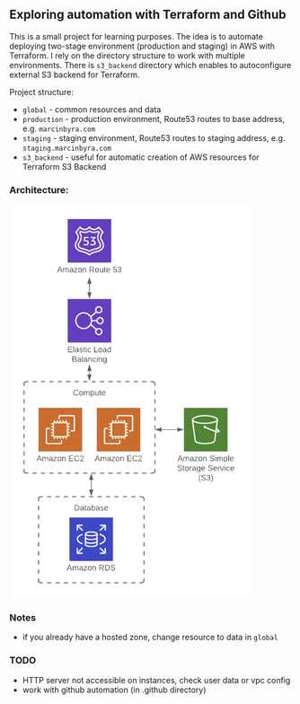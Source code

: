 ## Exploring automation with Terraform and Github

This is a small project for learning purposes. The idea is to automate deploying two-stage 
environment (production and staging) in AWS with Terraform. I rely on the directory structure
to work with multiple environments. 
There is `s3_backend` directory which enables to autoconfigure external S3 backend for Terraform.

Project structure:
* `global` - common resources and data
* `production` - production environment, Route53 routes to base address, e.g. `marcinbyra.com`
* `staging` - staging environment, Route53 routes to staging address, e.g. `staging.marcinbyra.com`
* `s3_backend` - useful for automatic creation of AWS resources for Terraform S3 Backend

### Architecture:
![](./web-app-module/architecture.png)


### Notes
* if you already have a hosted zone, change resource to data in `global`

### TODO
* HTTP server not accessible on instances, check user data or vpc config
* work with github automation (in .github directory)